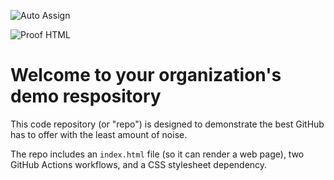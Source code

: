 ![Auto Assign](https://github.com/Team-BrewBuds/demo-repository/actions/workflows/auto-assign.yml/badge.svg)

![Proof HTML](https://github.com/Team-BrewBuds/demo-repository/actions/workflows/proof-html.yml/badge.svg)

# Welcome to your organization's demo respository
This code repository (or "repo") is designed to demonstrate the best GitHub has to offer with the least amount of noise.

The repo includes an `index.html` file (so it can render a web page), two GitHub Actions workflows, and a CSS stylesheet dependency.

